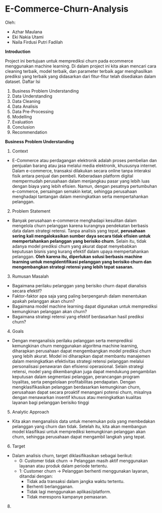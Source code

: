 # E-Commerce-Churn-Analysis
Oleh:
-  Azhar Maulana
- Eki Nakia Utami
- Naila Firdusi Putri Fadilah

**Introduction**

Project ini bertujuan untuk memprediksi churn pada ecommerce menggunakan machine learning. Di dalam project ini kita akan mencari cara cleaning terbaik, model terbaik, dan parameter terbaik agar menghasilkan prediksi yang terbaik yang didasarkan dari fitur-fitur telah disediakan dalam dataset. 
Daftar Isi 
1.	Business Problem Understanding
2.	Data Understanding
3.	Data Cleaning
4.	Data Analisis
5.	Data Pre-Processing
6.	Modelling
7.	Evaluation
8.	Conclusion
9.	Recommendation

**Business Problem Understanding**
1.	Context
- E-Commerce atau perdagangan elektronik adalah proses pembelian dan penjualan barang atau jasa melalui media elektronik, khususnya internet. Dalam e-commerce, transaksi dilakukan secara online tanpa interaksi fisik antara penjual dan pembeli. Keberadaan platform digital mempermudah perusahaan dalam menjangkau pasar yang lebih luas dengan biaya yang lebih efisien. Namun, dengan pesatnya pertumbuhan e-commerce, persaingan semakin ketat, sehingga perusahaan menghadapi tantangan dalam meningkatkan serta mempertahankan pelanggan.

2. Problem Statement
- Banyak perusahaan e-commerce menghadapi kesulitan dalam mengelola churn pelanggan karena kurangnya pendekatan berbasis data dalam strategi retensi. Tanpa analisis yang tepat, **perusahaan sering kali mengalokasikan sumber daya secara tidak efisien untuk mempertahankan pelanggan yang berisiko churn**. Selain itu, tidak adanya model prediksi churn yang akurat dapat menyebabkan keputusan bisnis yang kurang efektif dalam upaya mempertahankan pelanggan. **Oleh karena itu, diperlukan solusi berbasis machine learning untuk mengidentifikasi pelanggan yang berisiko churn dan mengembangkan strategi retensi yang lebih tepat sasaran.**

3. Rumusan Masalah
-	Bagaimana perilaku pelanggan yang berisiko churn dapat dianalisis secara efektif?
- Faktor-faktor apa saja yang paling berpengaruh dalam menentukan apakah pelanggan akan churn?
- Bagaimana model machine learning dapat digunakan untuk memprediksi kemungkinan pelanggan akan churn?
- Bagaimana strategi retensi yang efektif berdasarkan hasil prediksi churn?

4. Goals
- Dengan menganalisis perilaku pelanggan serta memprediksi kemungkinan churn menggunakan algoritma machine learning, diharapkan perusahaan dapat mengembangkan model prediksi churn yang lebih akurat. Model ini diharapkan dapat membantu manajemen dalam meningkatkan efektivitas strategi retensi pelanggan melalui personalisasi penawaran dan efisiensi operasional.
Selain strategi retensi, model yang dikembangkan juga dapat mendukung pengambilan keputusan dalam segmentasi pelanggan, perancangan program loyalitas, serta pengelolaan profitabilitas pendapatan. Dengan mengklasifikasikan pelanggan berdasarkan kemungkinan churn, perusahaan dapat secara proaktif menangani potensi churn, misalnya dengan menawarkan insentif khusus atau meningkatkan kualitas layanan bagi pelanggan berisiko tinggi

5. Analytic Approach
- Kita akan menganalisis data untuk menemukan pola yang membedakan pelanggan yang churn dan tidak. Setelah itu, kita akan membangun model klasifikasi untuk memprediksi kemungkinan pelanggan akan churn, sehingga perusahaan dapat mengambil langkah yang tepat.

6. Target
- Dalam analisis churn, target diklasifikasikan sebagai berikut:
  - 0: Customer tidak churn → Pelanggan masih aktif menggunakan layanan atau produk dalam periode tertentu.
  - 1: Customer churn → Pelanggan berhenti menggunakan layanan, ditandai dengan: 
      - Tidak ada transaksi dalam jangka waktu tertentu.
      - Berhenti berlangganan.
      - Tidak lagi menggunakan aplikasi/platform.
      -	Tidak merespons kampanye pemasaran.

8. 

